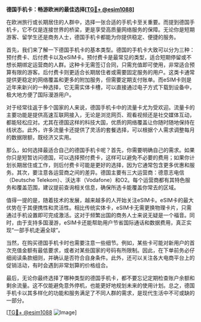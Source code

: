 **德国手机卡：畅游欧洲的最佳选择[[TG💪+ @esim1088](https://t.me/s/esim1088)]**

在欧洲旅行或长期居住的人群中，选择一张合适的手机卡至关重要。而提到德国手机卡，它不仅是连接世界的桥梁，更是享受高质量网络服务的保障。无论你是短期游客、留学生还是商务人士，德国手机卡都能为你提供稳定、便捷的服务。

首先，我们来了解一下德国手机卡的基本类型。德国的手机卡大致可以分为三种：预付费卡、后付费卡以及eSIM卡。预付费卡是最常见的类型，适合短期停留或不想长期绑定运营商的人群。这种卡无需签订合同，只需充值即可使用，非常适合预算有限的游客。后付费卡则更适合长期居住者或需要固定服务的用户。这类卡通常提供更稳定的网络覆盖和更多的附加服务，但需要定期支付账单。而eSIM卡则是近年来新兴的一种选择，它无需实体卡槽，可以直接通过电子方式下载到设备中，极大地方便了国际漫游用户。

对于经常往返于多个国家的人来说，德国手机卡中的流量卡尤为受欢迎。流量卡的主要功能是提供高速互联网接入，无论是浏览网页、观看视频还是社交媒体互动，都能轻松应对。尤其在德国这样的科技大国，优质的网络覆盖让你随时随地保持在线状态。此外，许多流量卡还提供了灵活的套餐选择，可以根据个人需求调整每月的数据限额，既经济又实用。

那么，如何选择最适合自己的德国手机卡呢？首先，你需要明确自己的需求。如果你只是短暂访问德国，可以选择预付费卡，这样可以避免不必要的费用；如果你计划长期居住或工作，则后付费卡可能是更好的选择，因为它通常包含更多优惠和服务。其次，要注意各运营商之间的差异。德国主要有三大运营商：德意志电信（Deutsche Telekom）、沃达丰（Vodafone）和O2。每个运营商都有其特色服务和覆盖范围，建议提前查询相关信息，确保所选卡能覆盖你常去的区域。

值得一提的是，随着技术的发展，越来越多的人开始关注eSIM卡。eSIM卡的最大优势在于其便携性和灵活性。相比传统实体卡，eSIM卡无需更换物理卡片，只需通过手机设置即可完成激活。这对于频繁出国的商务人士来说无疑是一个福音。同时，由于支持多国漫游，eSIM卡还能帮助用户节省国际通话和数据费用，真正实现“一部手机走遍全球”。

当然，在购买德国手机卡时也需要注意一些细节。例如，某些卡可能对新用户的首次充值金额有最低要求，或者对某些国家的号码有所限制。因此，在下单前务必仔细阅读条款细则，并确认是否符合自身条件。此外，还可以关注各大电商平台上的促销活动，有时会遇到非常划算的价格组合。

最后，无论你最终选择了哪种类型的德国手机卡，都不要忘记定期检查账户余额和剩余流量。这不仅能避免意外停机，也能更好地规划未来的使用计划。总之，德国手机卡以其多样化的功能和服务满足了不同人群的需求，是现代生活中不可或缺的一部分。

[[TG💪+ @esim1088](https://t.me/s/esim1088) ![Image](https://i.postimg.cc/4NQfJmqS/Snipaste-2025-05-13-00-14-12.png)]